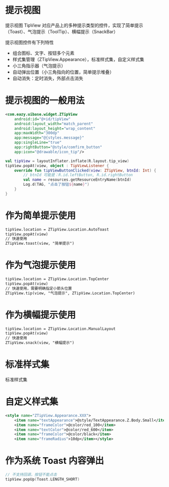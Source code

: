 # 提示视图
提示视图 TipView 对应产品上的多种提示类型的控件，实现了简单提示（Toast）、气泡提示（ToolTip）、横幅提示（SnackBar）

提示视图控件有下列特性
- 组合图标、文字、按钮多个元素
- 样式集管理（ZTipView.Appearance），标准样式集，自定义样式集
- 小三角指示器（气泡提示）
- 自动弹出位置（小三角指向的位置，简单提示堆叠）
- 自动消失：定时消失，外部点击消失

# 提示视图的一般用法
``` xml
<com.eazy.uibase.widget.ZTipView
    android:id="@+id/tipView"
    android:layout_width="match_parent"
    android:layout_height="wrap_content"
    app:maxWidth="300dp"
    app:message="@{styles.message}"
    app:singleLine="true"
    app:rightButton="@style/comfirm_button"
    app:icon="@drawable/icon_tip"/>
```
``` kotlin
val tipView = layoutInflater.inflate(R.layout.tip_view)
tipView.popAt(view, object : TipViewListener {
    override fun tipViewButtonClicked(view: ZTipView, btnId: Int) {
        // btnId 可能是：R.id.leftButton, R.id.rightButton
        val name = resources.getResourceEntryName(btnId)
        Log.d(TAG, "点击了按钮${name}")
    }
}
```

# 作为简单提示使用
``` xml
tipView.location = ZTipView.Location.AutoToast
tipView.popAt(view)
// 快速使用
ZTipView.toast(view, "简单提示")
```

# 作为气泡提示使用
``` xml
tipView.location = ZTipView.Location.TopCenter
tipView.popAt(view)
// 快速使用，需要明确指定小箭头位置
ZTipView.tip(view, "气泡提示", ZTipView.Location.TopCenter)
```

# 作为横幅提示使用
``` xml
tipView.location = ZTipView.Location.ManualLayout
tipView.popAt(view)
// 快速使用
ZTipView.snack(view, "横幅提示")
```

# 标准样式集
标准样式集

# 自定义样式集
``` xml
<style name="ZTipView.Appearance.XXX">
    <item name="textAppearance">@style/TextAppearance.Z.Body.Small</item>
    <item name="frameColor">@color/red_100</item>
    <item name="textColor">@color/red_600</item>
    <item name="frameColor">@color/black</item>
    <item name="frameRadius">10dp</item></style>
```

# 作为系统 Toast 内容弹出
``` kotlin
// 不支持回调，按钮不能点击
tipView.popUp(Toast.LENGTH_SHORT)
```